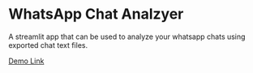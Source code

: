 # WhatsApp Chat Analzyer
A streamlit app that can be used to analyze your whatsapp chats using exported chat text files.

[Demo Link](https://karanprasadgupta-whatsappchatanalzyer-main-lrxq8x.streamlit.app/)
